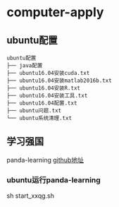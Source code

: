 # computer-apply

## ubuntu配置
```
ubuntu配置
├── java配置
├── ubuntu16.04安装cuda.txt
├── ubuntu16.04安装matlab2016b.txt
├── ubuntu16.04安装R.txt
├── ubuntu16.04安装工具.txt
├── ubuntu16.04配置.txt
├── ubuntu问题.txt
└── ubuntu系统清理.txt
```

## 学习强国
panda-learning [github地址](https://github.com/Alivon/Panda-Learning)

### ubuntu运行panda-learning
  sh start_xxqg.sh
